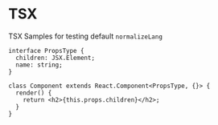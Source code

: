 # TSX

TSX Samples for testing default `normalizeLang`

```tsx
interface PropsType {
  children: JSX.Element;
  name: string;
}

class Component extends React.Component<PropsType, {}> {
  render() {
    return <h2>{this.props.children}</h2>;
  }
}
```
